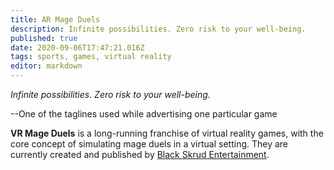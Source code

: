 ```yaml
---
title: AR Mage Duels
description: Infinite possibilities. Zero risk to your well-being.
published: true
date: 2020-09-06T17:47:21.016Z
tags: sports, games, virtual reality
editor: markdown
---
```


*Infinite possibilities. Zero risk to your well-being.*

--One of the taglines used while advertising one particular game

**VR Mage Duels** is a long-running franchise of virtual reality games, with the core concept of simulating mage duels in a virtual setting. They are currently created and published by [Black Skrud Entertainment](/Black_Skrud_Entertainment "wikilink").